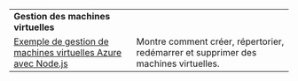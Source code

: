 | | |
|---|---|
| **Gestion des machines virtuelles** ||
| [Exemple de gestion de machines virtuelles Azure avec Node.js](https://github.com/Azure-Samples/compute-node-manage-vm) | Montre comment créer, répertorier, redémarrer et supprimer des machines virtuelles. |